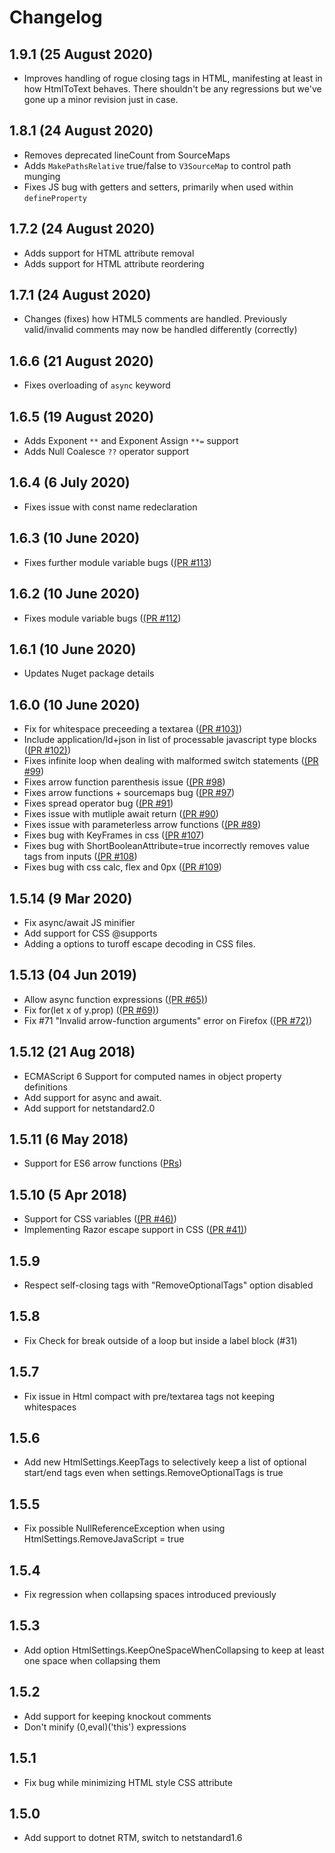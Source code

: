 # Changelog

## 1.9.1 (25 August 2020)
- Improves handling of rogue closing tags in HTML, manifesting at least in how HtmlToText behaves. There shouldn't be any regressions but we've gone up a minor revision just in case.

## 1.8.1 (24 August 2020)
- Removes deprecated lineCount from SourceMaps
- Adds `MakePathsRelative` true/false to `V3SourceMap` to control path munging
- Fixes JS bug with getters and setters, primarily when used within `defineProperty`

## 1.7.2 (24 August 2020)
- Adds support for HTML attribute removal
- Adds support for HTML attribute reordering

## 1.7.1 (24 August 2020)
- Changes (fixes) how HTML5 comments are handled. Previously valid/invalid comments may now be handled differently (correctly)

## 1.6.6 (21 August 2020)
- Fixes overloading of `async` keyword

## 1.6.5 (19 August 2020)
- Adds Exponent `**` and Exponent Assign `**=` support
- Adds Null Coalesce `??` operator support

## 1.6.4 (6 July 2020)
- Fixes issue with const name redeclaration

## 1.6.3 (10 June 2020)
- Fixes further module variable bugs ([(PR #113](https://github.com/xoofx/NUglify/pull/113))

## 1.6.2 (10 June 2020)
- Fixes module variable bugs ([(PR #112](https://github.com/xoofx/NUglify/pull/112))

## 1.6.1 (10 June 2020)
- Updates Nuget package details

## 1.6.0 (10 June 2020)
- Fix for whitespace preceeding a textarea ([(PR #103)](https://github.com/xoofx/NUglify/pull/103))
- Include application/ld+json in list of processable javascript type blocks ([(PR #102)](https://github.com/xoofx/NUglify/pull/102))
- Fixes infinite loop when dealing with malformed switch statements  ([(PR #99](https://github.com/xoofx/NUglify/pull/99))
- Fixes arrow function parenthesis issue ([(PR #98](https://github.com/xoofx/NUglify/pull/98))
- Fixes arrow functions + sourcemaps bug ([(PR #97](https://github.com/xoofx/NUglify/pull/97))
- Fixes spread operator bug ([(PR #91](https://github.com/xoofx/NUglify/pull/91))
- Fixes issue with mutliple await return ([(PR #90](https://github.com/xoofx/NUglify/pull/90))
- Fixes issue with parameterless arrow functions ([(PR #89](https://github.com/xoofx/NUglify/pull/89))
- Fixes bug with KeyFrames in css ([(PR #107](https://github.com/xoofx/NUglify/pull/107))
- Fixes bug with ShortBooleanAttribute=true incorrectly removes value tags from inputs ([(PR #108](https://github.com/xoofx/NUglify/pull/108))
- Fixes bug with css calc, flex and 0px ([(PR #109](https://github.com/xoofx/NUglify/pull/109))

## 1.5.14 (9 Mar 2020)
- Fix async/await JS minifier
- Add support for CSS @supports
- Adding a options to turoff escape decoding in CSS files.

## 1.5.13 (04 Jun 2019)
- Allow async function expressions ([(PR #65)](https://github.com/xoofx/NUglify/pull/65))
- Fix for(let x of y.prop) ([(PR #69)](https://github.com/xoofx/NUglify/pull/69))
- Fix #71 "Invalid arrow-function arguments" error on Firefox ([(PR #72)](https://github.com/xoofx/NUglify/pull/72))

## 1.5.12 (21 Aug 2018)
- ECMAScript 6 Support for computed names in object property definitions
- Add support for async and await.
- Add support for netstandard2.0

## 1.5.11 (6 May 2018)
- Support for ES6 arrow functions ([PRs](https://github.com/xoofx/NUglify/pulls?utf8=%E2%9C%93&q=is%3Apr+author%3Asamjudson+created%3A%3C2018-05-07))

## 1.5.10 (5 Apr 2018)
- Support for CSS variables ([(PR #46)](https://github.com/xoofx/NUglify/pull/46))
- Implementing Razor escape support in CSS ([(PR #41)](https://github.com/xoofx/NUglify/pull/41))

## 1.5.9
- Respect self-closing tags with "RemoveOptionalTags" option disabled

## 1.5.8
- Fix Check for break outside of a loop but inside a label block (#31)

## 1.5.7
- Fix issue in Html compact with pre/textarea tags not keeping whitespaces      

## 1.5.6
- Add new HtmlSettings.KeepTags to selectively keep a list of optional start/end tags even when  settings.RemoveOptionalTags is true

## 1.5.5
- Fix possible NullReferenceException when using HtmlSettings.RemoveJavaScript = true

## 1.5.4
- Fix regression when collapsing spaces introduced previously

## 1.5.3
- Add option HtmlSettings.KeepOneSpaceWhenCollapsing to keep at least one space when collapsing them

## 1.5.2
- Add support for keeping knockout comments
- Don't minify (0,eval)('this') expressions

## 1.5.1
- Fix bug while minimizing HTML style CSS attribute

## 1.5.0
- Add support to dotnet RTM, switch to netstandard1.6

